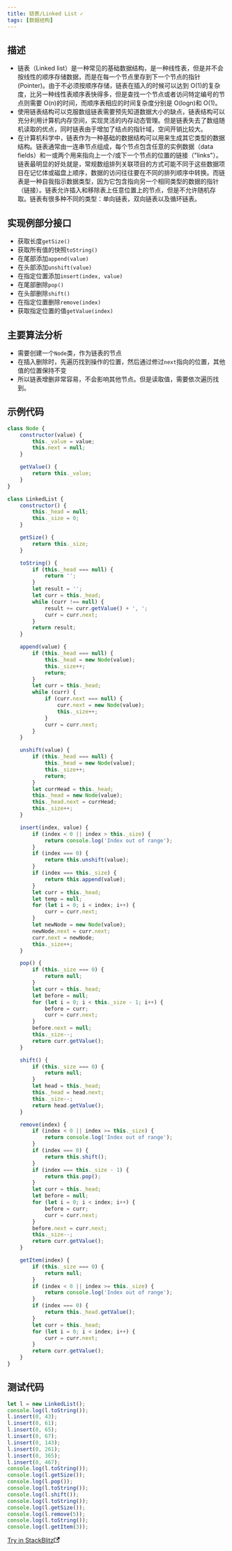 ```yaml
---
title: 链表/Linked List ✓
tags: [数据结构]
---
```


## 描述

- 链表（Linked list）是一种常见的基础数据结构，是一种线性表，但是并不会按线性的顺序存储数据，而是在每一个节点里存到下一个节点的指针(Pointer)。由于不必须按顺序存储，链表在插入的时候可以达到 O(1)的复杂度，比另一种线性表顺序表快得多，但是查找一个节点或者访问特定编号的节点则需要 O(n)的时间，而顺序表相应的时间复杂度分别是 O(logn)和 O(1)。
- 使用链表结构可以克服数组链表需要预先知道数据大小的缺点，链表结构可以充分利用计算机内存空间，实现灵活的内存动态管理。但是链表失去了数组随机读取的优点，同时链表由于增加了结点的指针域，空间开销比较大。
- 在计算机科学中，链表作为一种基础的数据结构可以用来生成其它类型的数据结构。链表通常由一连串节点组成，每个节点包含任意的实例数据（data fields）和一或两个用来指向上一个/或下一个节点的位置的链接（"links"）。链表最明显的好处就是，常规数组排列关联项目的方式可能不同于这些数据项目在记忆体或磁盘上顺序，数据的访问往往要在不同的排列顺序中转换。而链表是一种自我指示数据类型，因为它包含指向另一个相同类型的数据的指针（链接）。链表允许插入和移除表上任意位置上的节点，但是不允许随机存取。链表有很多种不同的类型：单向链表，双向链表以及循环链表。

<!-- more -->

## 实现例部分接口

- 获取长度`getSize()`
- 获取所有值的快照`toString()`
- 在尾部添加`append(value)`
- 在头部添加`unshift(value)`
- 在指定位置添加`insert(index, value)`
- 在尾部删除`pop()`
- 在头部删除`shift()`
- 在指定位置删除`remove(index)`
- 获取指定位置的值`getValue(index)`

## 主要算法分析

- 需要创建一个`Node`类，作为链表的节点
- 在插入删除时，先遍历找到操作的位置，然后通过修过`next`指向的位置，其他值的位置保持不变
- 所以链表增删非常容易，不会影响其他节点。但是读取值，需要依次遍历找到。

## 示例代码

```js
class Node {
    constructor(value) {
        this._value = value;
        this.next = null;
    }

    getValue() {
        return this._value;
    }
}

class LinkedList {
    constructor() {
        this._head = null;
        this._size = 0;
    }

    getSize() {
        return this._size;
    }

    toString() {
        if (this._head === null) {
            return '';
        }
        let result = '';
        let curr = this._head;
        while (curr !== null) {
            result += curr.getValue() + ', ';
            curr = curr.next;
        }
        return result;
    }

    append(value) {
        if (this._head === null) {
            this._head = new Node(value);
            this._size++;
            return;
        }
        let curr = this._head;
        while (curr) {
            if (curr.next === null) {
                curr.next = new Node(value);
                this._size++;
            }
            curr = curr.next;
        }
    }

    unshift(value) {
        if (this._head === null) {
            this._head = new Node(value);
            this._size++;
            return;
        }
        let currHead = this._head;
        this._head = new Node(value);
        this._head.next = currHead;
        this._size++;
    }

    insert(index, value) {
        if (index < 0 || index > this._size) {
            return console.log('Index out of range');
        }
        if (index === 0) {
            return this.unshift(value);
        }
        if (index === this._size) {
            return this.append(value);
        }
        let curr = this._head;
        let temp = null;
        for (let i = 0; i < index; i++) {
            curr = curr.next;
        }
        let newNode = new Node(value);
        newNode.next = curr.next;
        curr.next = newNode;
        this._size++;
    }

    pop() {
        if (this._size === 0) {
            return null;
        }
        let curr = this._head;
        let before = null;
        for (let i = 0; i < this._size - 1; i++) {
            before = curr;
            curr = curr.next;
        }
        before.next = null;
        this._size--;
        return curr.getValue();
    }

    shift() {
        if (this._size === 0) {
            return null;
        }
        let head = this._head;
        this._head = head.next;
        this._size--;
        return head.getValue();
    }

    remove(index) {
        if (index < 0 || index >= this._size) {
            return console.log('Index out of range');
        }
        if (index === 0) {
            return this.shift();
        }
        if (index === this._size - 1) {
            return this.pop();
        }
        let curr = this._head;
        let before = null;
        for (let i = 0; i < index; i++) {
            before = curr;
            curr = curr.next;
        }
        before.next = curr.next;
        this._size--;
        return curr.getValue();
    }

    getItem(index) {
        if (this._size === 0) {
            return null;
        }
        if (index < 0 || index >= this._size) {
            return console.log('Index out of range');
        }
        if (index === 0) {
            return this._head.getValue();
        }
        let curr = this._head;
        for (let i = 0; i < index; i++) {
            curr = curr.next;
        }
        return curr.getValue();
    }
}
```

## 测试代码

```js
let l = new LinkedList();
console.log(l.toString());
l.insert(0, 43);
l.insert(0, 61);
l.insert(0, 65);
l.insert(0, 67);
l.insert(0, 143);
l.insert(0, 261);
l.insert(0, 365);
l.insert(0, 467);
console.log(l.toString());
console.log(l.getSize());
console.log(l.pop());
console.log(l.toString());
console.log(l.shift());
console.log(l.toString());
console.log(l.getSize());
console.log(l.remove(5));
console.log(l.toString());
console.log(l.getItem(3));
```

<a class="stackblitz" href="https://stackblitz.com/edit/node-wps8mf?file=data-structure%2Flinked-list.js">Try in StackBlitz<svg width="13.5" height="13.5" aria-hidden="true" viewBox="0 0 24 24" class="iconExternalLink_node_modules-@docusaurus-theme-classic-lib-next-theme-IconExternalLink-styles-module"><path fill="currentColor" d="M21 13v10h-21v-19h12v2h-10v15h17v-8h2zm3-12h-10.988l4.035 4-6.977 7.07 2.828 2.828 6.977-7.07 4.125 4.172v-11z"></path></svg></a>
